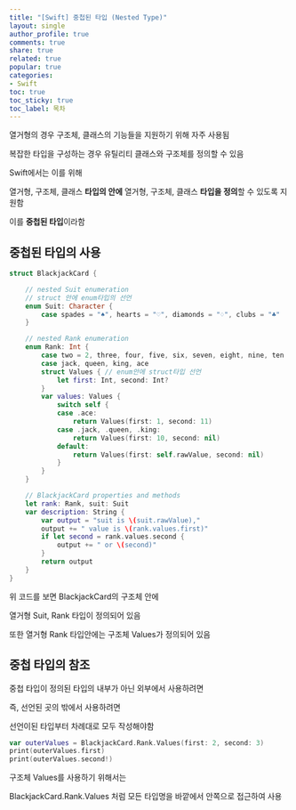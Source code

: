 ```yaml
---
title: "[Swift] 중첩된 타입 (Nested Type)"
layout: single
author_profile: true
comments: true
share: true
related: true
popular: true
categories:
- Swift
toc: true
toc_sticky: true
toc_label: 목차
--- 
```


열거형의 경우 구조체, 클래스의 기능들을 지원하기 위해 자주 사용됨

복잡한 타입을 구성하는 경우 유틸리티 클래스와 구조체를 정의할 수 있음

Swift에서는 이를 위해 

열거형, 구조체, 클래스 **타입의 안에** 열거형, 구조체, 클래스 **타입을 정의**할 수 있도록 지원함

이를 **중첩된 타입**이라함

## 중첩된 타입의 사용

```swift
struct BlackjackCard {

    // nested Suit enumeration
    // struct 안에 enum타입의 선언
    enum Suit: Character {
        case spades = "♠", hearts = "♡", diamonds = "♢", clubs = "♣"
    }

    // nested Rank enumeration
    enum Rank: Int {
        case two = 2, three, four, five, six, seven, eight, nine, ten
        case jack, queen, king, ace
        struct Values { // enum안에 struct타입 선언
            let first: Int, second: Int?
        }
        var values: Values {
            switch self {
            case .ace:
                return Values(first: 1, second: 11)
            case .jack, .queen, .king:
                return Values(first: 10, second: nil)
            default:
                return Values(first: self.rawValue, second: nil)
            }
        }
    }

    // BlackjackCard properties and methods
    let rank: Rank, suit: Suit
    var description: String {
        var output = "suit is \(suit.rawValue),"
        output += " value is \(rank.values.first)"
        if let second = rank.values.second {
            output += " or \(second)"
        }
        return output
    }
}
```

위 코드를 보면 BlackjackCard의 구조체 안에 

열거형 Suit, Rank 타입이 정의되어 있음

또한 열거형 Rank 타입안에는 구조체 Values가 정의되어 있음

## 중첩 타입의 참조

중첩 타입이 정의된 타입의 내부가 아닌 외부에서 사용하려면

즉, 선언된 곳의 밖에서 사용하려면

선언이된 타입부터 차례대로 모두 작성해야함

```swift
var outerValues = BlackjackCard.Rank.Values(first: 2, second: 3)
print(outerValues.first)
print(outerValues.second!)
```

구조체 Values를 사용하기 위해서는

BlackjackCard.Rank.Values 처럼 모든 타입명을 바깥에서 안쪽으로 접근하여 사용
